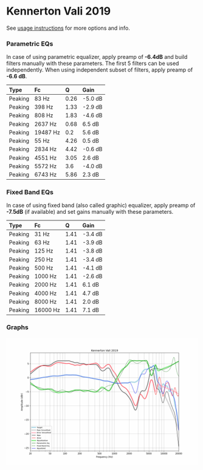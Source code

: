 # Kennerton Vali 2019
See [usage instructions](https://github.com/jaakkopasanen/AutoEq#usage) for more options and info.

### Parametric EQs
In case of using parametric equalizer, apply preamp of **-6.4dB** and build filters manually
with these parameters. The first 5 filters can be used independently.
When using independent subset of filters, apply preamp of **-6.6 dB**.

| Type    | Fc       |    Q | Gain    |
|:--------|:---------|:-----|:--------|
| Peaking | 83 Hz    | 0.26 | -5.0 dB |
| Peaking | 398 Hz   | 1.33 | -2.9 dB |
| Peaking | 808 Hz   | 1.83 | -4.6 dB |
| Peaking | 2637 Hz  | 0.68 | 6.5 dB  |
| Peaking | 19487 Hz | 0.2  | 5.6 dB  |
| Peaking | 55 Hz    | 4.26 | 0.5 dB  |
| Peaking | 2834 Hz  | 4.42 | -0.6 dB |
| Peaking | 4551 Hz  | 3.05 | 2.6 dB  |
| Peaking | 5572 Hz  | 3.6  | -4.0 dB |
| Peaking | 6743 Hz  | 5.86 | 2.3 dB  |

### Fixed Band EQs
In case of using fixed band (also called graphic) equalizer, apply preamp of **-7.5dB**
(if available) and set gains manually with these parameters.

| Type    | Fc       |    Q | Gain    |
|:--------|:---------|:-----|:--------|
| Peaking | 31 Hz    | 1.41 | -3.4 dB |
| Peaking | 63 Hz    | 1.41 | -3.9 dB |
| Peaking | 125 Hz   | 1.41 | -3.8 dB |
| Peaking | 250 Hz   | 1.41 | -3.4 dB |
| Peaking | 500 Hz   | 1.41 | -4.1 dB |
| Peaking | 1000 Hz  | 1.41 | -2.6 dB |
| Peaking | 2000 Hz  | 1.41 | 6.1 dB  |
| Peaking | 4000 Hz  | 1.41 | 4.7 dB  |
| Peaking | 8000 Hz  | 1.41 | 2.0 dB  |
| Peaking | 16000 Hz | 1.41 | 7.1 dB  |

### Graphs
![](./Kennerton%20Vali%202019.png)